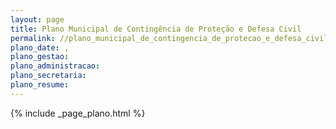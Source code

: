 ```yaml
---
layout: page
title: Plano Municipal de Contingência de Proteção e Defesa Civil
permalink: //plano_municipal_de_contingencia_de_protecao_e_defesa_civil
plano_date: , 
plano_gestao: 
plano_administracao: 
plano_secretaria: 
plano_resume: 
---
```

<div>
{% include _page_plano.html %}
</div>
